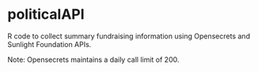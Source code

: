 politicalAPI
============

R code to collect summary fundraising information using Opensecrets and Sunlight Foundation APIs.

Note: Opensecrets maintains a daily call limit of 200. 
